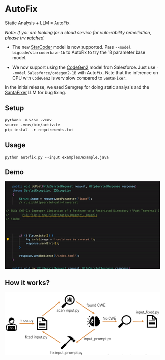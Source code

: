 # AutoFix

Static Analysis + LLM = AutoFix

_Note: If you are looking for a cloud service for vulnerability remediation, please try [patched](https://www.patched.codes/)._

- The new [StarCoder](https://huggingface.co/bigcode/starcoderbase-1b) model is now supported. Pass `--model bigcode/starcoderbase-1b` to AutoFix to try the 1B parameter base model. 

- We now support using the [CodeGen2](https://github.com/salesforce/CodeGen2) model from Salesforce. Just use `--model Salesforce/codegen2-1B` with AutoFix. Note that the inference on CPU with `CodeGen2` is very slow compared to `SantaFixer`.

In the initial release, we used Semgrep for doing static analysis and the [SantaFixer](https://huggingface.co/lambdasec/santafixer) LLM for bug fixing.

## Setup

```
python3 -m venv .venv
source .venv/bin/activate
pip install -r requirements.txt
```

## Usage

```
python autofix.py --input examples/example.java
```

## Demo

![](https://github.com/lambdasec/autofix/blob/main/demo.gif)

## How it works?
![](https://github.com/lambdasec/autofix/blob/main/howitworks.png)

